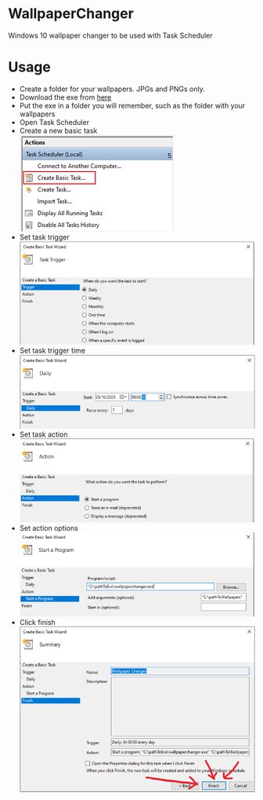 # WallpaperChanger
Windows 10 wallpaper changer to be used with Task Scheduler

# Usage
- Create a folder for your wallpapers. JPGs and PNGs only.
- Download the exe from [here](https://github.com/michael-gif/WallpaperChanger/releases/latest)
- Put the exe in a folder you will remember, such as the folder with your wallpapers
- Open Task Scheduler
- Create a new basic task  
![create basic task](https://github.com/michael-gif/WallpaperChanger/blob/main/resources/create_basic_task.png)
- Set task trigger  
![set task trigger](https://github.com/michael-gif/WallpaperChanger/blob/main/resources/task_trigger.png)
- Set task trigger time  
![set task trigger time](https://github.com/michael-gif/WallpaperChanger/blob/main/resources/task_trigger_time.png)
- Set task action  
![set task action](https://github.com/michael-gif/WallpaperChanger/blob/main/resources/task_action.png)
- Set action options  
![set action options](https://github.com/michael-gif/WallpaperChanger/blob/main/resources/task_action_options.png)
- Click finish  
![press finish](https://github.com/michael-gif/WallpaperChanger/blob/main/resources/press_finish.png)